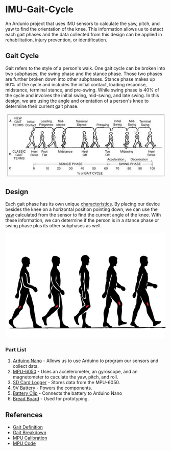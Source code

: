 # IMU-Gait-Cycle
An Ardunio project that uses IMU sensors to calculate the yaw, pitch, and yaw to find the orientation of the knee. This information allows us to detect each gait phases and the data collected from this design can be applied in rehabilitation, injury prevention, or identification.

## Gait Cycle
Gait refers to the style of a person's walk. One gait cycle can be broken into two subphases, the swing phase and the stance phase. Those two phases are further broken down into other subphases. Stance phase makes up 60% of the cycle and includes the initial contact, loading response, midstance, terminal stance, and pre-swing. While swing phase is 40% of the cycle and involves the initial swing, mid-swing, and late swing. In this design, we are using the angle and orientation of a person's knee to determine their current gait phase.

<p align="center">
  <img src="gaitcycle.jpg" width="500">
</p>

## Design
Each gait phase has its own unique [characteristics](https://www.youtube.com/watch?v=QAnEhz6Eqn4). By placing our device besides the knee on a horizontal position pointing down, we can use the [yaw](https://www.youtube.com/watch?v=pQ24NtnaLl8) calculated from the sensor to find the current angle of the knee. With these information, we can determine if the person is in a stance phase or swing phase plus its other subphases as well. 

<p align="center">
  <img src="walkWithSensor.jpg" width="500">
</p>

### Part List
1. [Arduino Nano](https://www.amazon.com/ELEGOO-Arduino-ATmega328P-Without-Compatible/dp/B0713XK923) - Allows us to use Arduino to program our sensors and collect data.
2. [MPU-6050](https://www.adafruit.com/product/3886) - Uses an accelerometer, an gyroscope, and an magnetometer to caculate the yaw, pitch, and roll.
3. [SD Card Logger](https://www.adafruit.com/product/254) - Stores data from the MPU-6050.
4. [9V Battery](https://www.amazon.com/Energizer-E522-Alkaline-battery-later/dp/B00MNRYY0A/ref=sr_1_7crid=VVUIZ2E1DTJA&dchild=1&keywords=9+volt+battery&qid=1584131898&s=hpc&sprefix=9+v%2Caps%2C210&sr=1-7) - Powers the components.
5. [Battery Clip](https://www.amazon.com/Breadboards-Solderless-Breadboard-Distribution-Connecting/dp/B07DL13RZH/ref=sr_1_3?dchild=1&keywords=breadboard&qid=1609301104&sr=8-3) - Connects the battery to Arduino Nano
6. [Bread Board](https://www.amazon.com/Breadboards-Solderless-Breadboard-Distribution-Connecting/dp/B07DL13RZH/ref=sr_1_3?dchild=1&keywords=breadboard&qid=1609301104&sr=8-3) - Used for prototyping.

## References
* [Gait Definition](https://www.physio-pedia.com/Gait) 
* [Gait Breakdown](https://www.youtube.com/watch?v=QAnEhz6Eqn4)
* [MPU Calibration](https://wired.chillibasket.com/2015/01/calibrating-mpu6050/)
* [MPU Code](https://maker.pro/arduino/tutorial/how-to-interface-arduino-and-the-mpu-6050-sensor)
